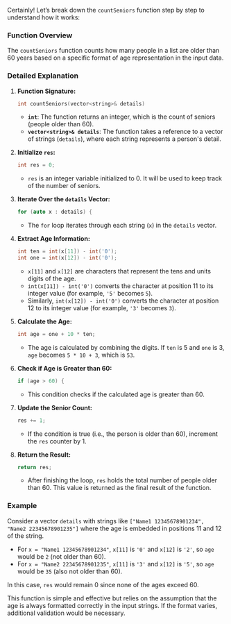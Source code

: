 Certainly! Let’s break down the `countSeniors` function step by step to understand how it works:

### Function Overview

The `countSeniors` function counts how many people in a list are older than 60 years based on a specific format of age representation in the input data.

### Detailed Explanation

1. **Function Signature:**

   ```cpp
   int countSeniors(vector<string>& details)
   ```

   - **`int`**: The function returns an integer, which is the count of seniors (people older than 60).
   - **`vector<string>& details`**: The function takes a reference to a vector of strings (`details`), where each string represents a person's detail.

2. **Initialize `res`:**

   ```cpp
   int res = 0;
   ```

   - `res` is an integer variable initialized to 0. It will be used to keep track of the number of seniors.

3. **Iterate Over the `details` Vector:**

   ```cpp
   for (auto x : details) {
   ```

   - The `for` loop iterates through each string (`x`) in the `details` vector.

4. **Extract Age Information:**

   ```cpp
   int ten = int(x[11]) - int('0');
   int one = int(x[12]) - int('0');
   ```

   - `x[11]` and `x[12]` are characters that represent the tens and units digits of the age.
   - `int(x[11]) - int('0')` converts the character at position 11 to its integer value (for example, `'5'` becomes `5`).
   - Similarly, `int(x[12]) - int('0')` converts the character at position 12 to its integer value (for example, `'3'` becomes `3`).

5. **Calculate the Age:**

   ```cpp
   int age = one + 10 * ten;
   ```

   - The age is calculated by combining the digits. If `ten` is 5 and `one` is 3, `age` becomes `5 * 10 + 3`, which is `53`.

6. **Check if Age is Greater than 60:**

   ```cpp
   if (age > 60) {
   ```

   - This condition checks if the calculated age is greater than 60.

7. **Update the Senior Count:**

   ```cpp
   res += 1;
   ```

   - If the condition is true (i.e., the person is older than 60), increment the `res` counter by 1.

8. **Return the Result:**

   ```cpp
   return res;
   ```

   - After finishing the loop, `res` holds the total number of people older than 60. This value is returned as the final result of the function.

### Example

Consider a vector `details` with strings like `["Name1 12345678901234", "Name2 22345678901235"]` where the age is embedded in positions 11 and 12 of the string.

- For `x = "Name1 12345678901234"`, `x[11]` is `'0'` and `x[12]` is `'2'`, so `age` would be `2` (not older than 60).
- For `x = "Name2 22345678901235"`, `x[11]` is `'3'` and `x[12]` is `'5'`, so `age` would be `35` (also not older than 60).

In this case, `res` would remain 0 since none of the ages exceed 60.

This function is simple and effective but relies on the assumption that the age is always formatted correctly in the input strings. If the format varies, additional validation would be necessary.